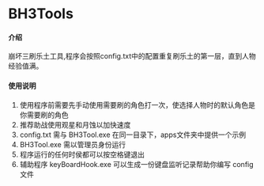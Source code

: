 # BH3Tools

#### 介绍
崩坏三刷乐土工具,程序会按照config.txt中的配置重复刷乐土的第一层，直到人物经验值满。

#### 使用说明

1.  使用程序前需要先手动使用需要刷的角色打一次，使选择人物时的默认角色是你需要刷的角色
2.  推荐助战使用观星和月蚀以加快速度
3.  config.txt 需与 BH3Tool.exe 在同一目录下，apps文件夹中提供一个示例
4.  BH3Tool.exe 需以管理员身份运行
5.  程序运行的任何时侯都可以按空格键退出
6.  辅助程序 keyBoardHook.exe 可以生成一份键盘监听记录帮助你编写 config 文件
